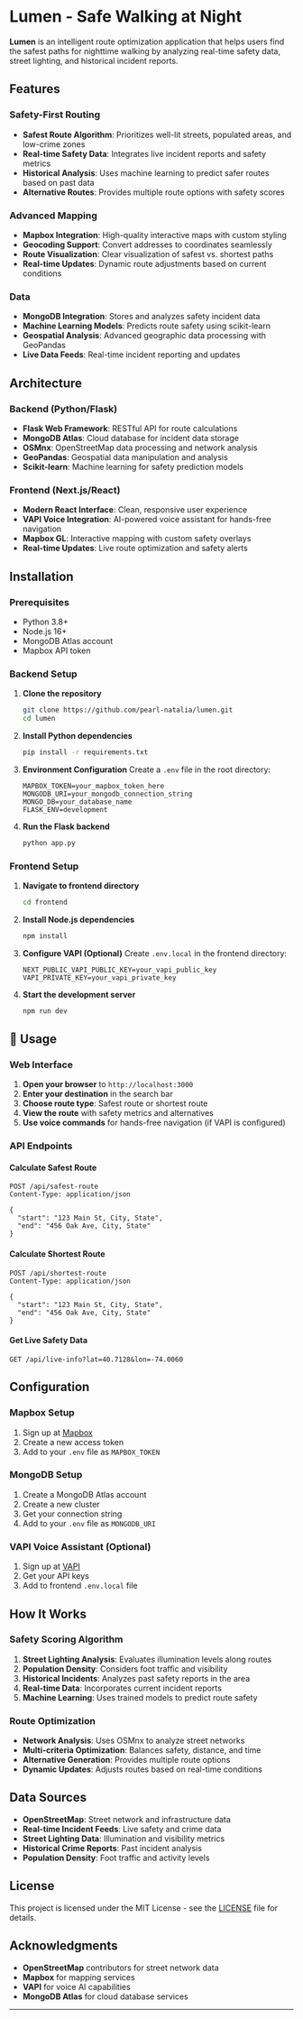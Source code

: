 # Lumen - Safe Walking at Night

**Lumen** is an intelligent route optimization application that helps users find the safest paths for nighttime walking by analyzing real-time safety data, street lighting, and historical incident reports.

## Features

### Safety-First Routing
- **Safest Route Algorithm**: Prioritizes well-lit streets, populated areas, and low-crime zones
- **Real-time Safety Data**: Integrates live incident reports and safety metrics
- **Historical Analysis**: Uses machine learning to predict safer routes based on past data
- **Alternative Routes**: Provides multiple route options with safety scores

### Advanced Mapping
- **Mapbox Integration**: High-quality interactive maps with custom styling
- **Geocoding Support**: Convert addresses to coordinates seamlessly
- **Route Visualization**: Clear visualization of safest vs. shortest paths
- **Real-time Updates**: Dynamic route adjustments based on current conditions

### Data
- **MongoDB Integration**: Stores and analyzes safety incident data
- **Machine Learning Models**: Predicts route safety using scikit-learn
- **Geospatial Analysis**: Advanced geographic data processing with GeoPandas
- **Live Data Feeds**: Real-time incident reporting and updates

## Architecture

### Backend (Python/Flask)
- **Flask Web Framework**: RESTful API for route calculations
- **MongoDB Atlas**: Cloud database for incident data storage
- **OSMnx**: OpenStreetMap data processing and network analysis
- **GeoPandas**: Geospatial data manipulation and analysis
- **Scikit-learn**: Machine learning for safety prediction models

### Frontend (Next.js/React)
- **Modern React Interface**: Clean, responsive user experience
- **VAPI Voice Integration**: AI-powered voice assistant for hands-free navigation
- **Mapbox GL**: Interactive mapping with custom safety overlays
- **Real-time Updates**: Live route optimization and safety alerts

## Installation

### Prerequisites
- Python 3.8+
- Node.js 16+
- MongoDB Atlas account
- Mapbox API token

### Backend Setup

1. **Clone the repository**
   ```bash
   git clone https://github.com/pearl-natalia/lumen.git
   cd lumen
   ```

2. **Install Python dependencies**
   ```bash
   pip install -r requirements.txt
   ```

3. **Environment Configuration**
   Create a `.env` file in the root directory:
   ```env
   MAPBOX_TOKEN=your_mapbox_token_here
   MONGODB_URI=your_mongodb_connection_string
   MONGO_DB=your_database_name
   FLASK_ENV=development
   ```

4. **Run the Flask backend**
   ```bash
   python app.py
   ```

### Frontend Setup

1. **Navigate to frontend directory**
   ```bash
   cd frontend
   ```

2. **Install Node.js dependencies**
   ```bash
   npm install
   ```

3. **Configure VAPI (Optional)**
   Create `.env.local` in the frontend directory:
   ```env
   NEXT_PUBLIC_VAPI_PUBLIC_KEY=your_vapi_public_key
   VAPI_PRIVATE_KEY=your_vapi_private_key
   ```

4. **Start the development server**
   ```bash
   npm run dev
   ```

## 📖 Usage

### Web Interface
1. **Open your browser** to `http://localhost:3000`
2. **Enter your destination** in the search bar
3. **Choose route type**: Safest route or shortest route
4. **View the route** with safety metrics and alternatives
5. **Use voice commands** for hands-free navigation (if VAPI is configured)

### API Endpoints

#### Calculate Safest Route
```http
POST /api/safest-route
Content-Type: application/json

{
  "start": "123 Main St, City, State",
  "end": "456 Oak Ave, City, State"
}
```

#### Calculate Shortest Route
```http
POST /api/shortest-route
Content-Type: application/json

{
  "start": "123 Main St, City, State", 
  "end": "456 Oak Ave, City, State"
}
```

#### Get Live Safety Data
```http
GET /api/live-info?lat=40.7128&lon=-74.0060
```

## Configuration

### Mapbox Setup
1. Sign up at [Mapbox](https://mapbox.com)
2. Create a new access token
3. Add to your `.env` file as `MAPBOX_TOKEN`

### MongoDB Setup
1. Create a MongoDB Atlas account
2. Create a new cluster
3. Get your connection string
4. Add to your `.env` file as `MONGODB_URI`

### VAPI Voice Assistant (Optional)
1. Sign up at [VAPI](https://vapi.ai)
2. Get your API keys
3. Add to frontend `.env.local` file

## How It Works

### Safety Scoring Algorithm
1. **Street Lighting Analysis**: Evaluates illumination levels along routes
2. **Population Density**: Considers foot traffic and visibility
3. **Historical Incidents**: Analyzes past safety reports in the area
4. **Real-time Data**: Incorporates current incident reports
5. **Machine Learning**: Uses trained models to predict route safety

### Route Optimization
- **Network Analysis**: Uses OSMnx to analyze street networks
- **Multi-criteria Optimization**: Balances safety, distance, and time
- **Alternative Generation**: Provides multiple route options
- **Dynamic Updates**: Adjusts routes based on real-time conditions

## Data Sources

- **OpenStreetMap**: Street network and infrastructure data
- **Real-time Incident Feeds**: Live safety and crime data
- **Street Lighting Data**: Illumination and visibility metrics
- **Historical Crime Reports**: Past incident analysis
- **Population Density**: Foot traffic and activity levels

## License

This project is licensed under the MIT License - see the [LICENSE](LICENSE) file for details.

## Acknowledgments

- **OpenStreetMap** contributors for street network data
- **Mapbox** for mapping services
- **VAPI** for voice AI capabilities
- **MongoDB Atlas** for cloud database services

---
